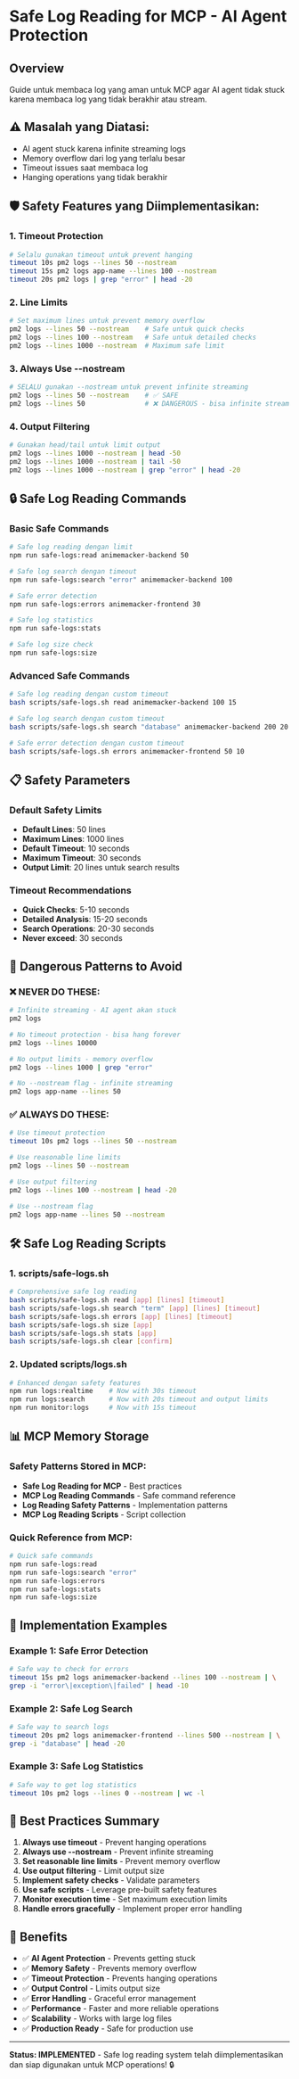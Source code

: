 # Safe Log Reading for MCP - AI Agent Protection

## Overview
Guide untuk membaca log yang aman untuk MCP agar AI agent tidak stuck karena membaca log yang tidak berakhir atau stream.

## ⚠️ **Masalah yang Diatasi:**
- AI agent stuck karena infinite streaming logs
- Memory overflow dari log yang terlalu besar
- Timeout issues saat membaca log
- Hanging operations yang tidak berakhir

## 🛡️ **Safety Features yang Diimplementasikan:**

### 1. Timeout Protection
```bash
# Selalu gunakan timeout untuk prevent hanging
timeout 10s pm2 logs --lines 50 --nostream
timeout 15s pm2 logs app-name --lines 100 --nostream
timeout 20s pm2 logs | grep "error" | head -20
```

### 2. Line Limits
```bash
# Set maximum lines untuk prevent memory overflow
pm2 logs --lines 50 --nostream    # Safe untuk quick checks
pm2 logs --lines 100 --nostream   # Safe untuk detailed checks
pm2 logs --lines 1000 --nostream  # Maximum safe limit
```

### 3. Always Use --nostream
```bash
# SELALU gunakan --nostream untuk prevent infinite streaming
pm2 logs --lines 50 --nostream    # ✅ SAFE
pm2 logs --lines 50               # ❌ DANGEROUS - bisa infinite stream
```

### 4. Output Filtering
```bash
# Gunakan head/tail untuk limit output
pm2 logs --lines 1000 --nostream | head -50
pm2 logs --lines 1000 --nostream | tail -50
pm2 logs --lines 1000 --nostream | grep "error" | head -20
```

## 🔒 **Safe Log Reading Commands**

### Basic Safe Commands
```bash
# Safe log reading dengan limit
npm run safe-logs:read animemacker-backend 50

# Safe log search dengan timeout
npm run safe-logs:search "error" animemacker-backend 100

# Safe error detection
npm run safe-logs:errors animemacker-frontend 30

# Safe log statistics
npm run safe-logs:stats

# Safe log size check
npm run safe-logs:size
```

### Advanced Safe Commands
```bash
# Safe log reading dengan custom timeout
bash scripts/safe-logs.sh read animemacker-backend 100 15

# Safe log search dengan custom timeout
bash scripts/safe-logs.sh search "database" animemacker-backend 200 20

# Safe error detection dengan custom timeout
bash scripts/safe-logs.sh errors animemacker-frontend 50 10
```

## 📋 **Safety Parameters**

### Default Safety Limits
- **Default Lines**: 50 lines
- **Maximum Lines**: 1000 lines
- **Default Timeout**: 10 seconds
- **Maximum Timeout**: 30 seconds
- **Output Limit**: 20 lines untuk search results

### Timeout Recommendations
- **Quick Checks**: 5-10 seconds
- **Detailed Analysis**: 15-20 seconds
- **Search Operations**: 20-30 seconds
- **Never exceed**: 30 seconds

## 🚨 **Dangerous Patterns to Avoid**

### ❌ **NEVER DO THESE:**
```bash
# Infinite streaming - AI agent akan stuck
pm2 logs

# No timeout protection - bisa hang forever
pm2 logs --lines 10000

# No output limits - memory overflow
pm2 logs --lines 1000 | grep "error"

# No --nostream flag - infinite streaming
pm2 logs app-name --lines 50
```

### ✅ **ALWAYS DO THESE:**
```bash
# Use timeout protection
timeout 10s pm2 logs --lines 50 --nostream

# Use reasonable line limits
pm2 logs --lines 50 --nostream

# Use output filtering
pm2 logs --lines 100 --nostream | head -20

# Use --nostream flag
pm2 logs app-name --lines 50 --nostream
```

## 🛠️ **Safe Log Reading Scripts**

### 1. scripts/safe-logs.sh
```bash
# Comprehensive safe log reading
bash scripts/safe-logs.sh read [app] [lines] [timeout]
bash scripts/safe-logs.sh search "term" [app] [lines] [timeout]
bash scripts/safe-logs.sh errors [app] [lines] [timeout]
bash scripts/safe-logs.sh size [app]
bash scripts/safe-logs.sh stats [app]
bash scripts/safe-logs.sh clear [confirm]
```

### 2. Updated scripts/logs.sh
```bash
# Enhanced dengan safety features
npm run logs:realtime    # Now with 30s timeout
npm run logs:search      # Now with 20s timeout and output limits
npm run monitor:logs     # Now with 15s timeout
```

## 📊 **MCP Memory Storage**

### Safety Patterns Stored in MCP:
- **Safe Log Reading for MCP** - Best practices
- **MCP Log Reading Commands** - Safe command reference
- **Log Reading Safety Patterns** - Implementation patterns
- **MCP Log Reading Scripts** - Script collection

### Quick Reference from MCP:
```bash
# Quick safe commands
npm run safe-logs:read
npm run safe-logs:search "error"
npm run safe-logs:errors
npm run safe-logs:stats
npm run safe-logs:size
```

## 🔧 **Implementation Examples**

### Example 1: Safe Error Detection
```bash
# Safe way to check for errors
timeout 15s pm2 logs animemacker-backend --lines 100 --nostream | \
grep -i "error\|exception\|failed" | head -10
```

### Example 2: Safe Log Search
```bash
# Safe way to search logs
timeout 20s pm2 logs animemacker-frontend --lines 500 --nostream | \
grep -i "database" | head -20
```

### Example 3: Safe Log Statistics
```bash
# Safe way to get log statistics
timeout 10s pm2 logs --lines 0 --nostream | wc -l
```

## 🎯 **Best Practices Summary**

1. **Always use timeout** - Prevent hanging operations
2. **Always use --nostream** - Prevent infinite streaming
3. **Set reasonable line limits** - Prevent memory overflow
4. **Use output filtering** - Limit output size
5. **Implement safety checks** - Validate parameters
6. **Use safe scripts** - Leverage pre-built safety features
7. **Monitor execution time** - Set maximum execution limits
8. **Handle errors gracefully** - Implement proper error handling

## 🚀 **Benefits**

- ✅ **AI Agent Protection** - Prevents getting stuck
- ✅ **Memory Safety** - Prevents memory overflow
- ✅ **Timeout Protection** - Prevents hanging operations
- ✅ **Output Control** - Limits output size
- ✅ **Error Handling** - Graceful error management
- ✅ **Performance** - Faster and more reliable operations
- ✅ **Scalability** - Works with large log files
- ✅ **Production Ready** - Safe for production use

---

**Status: IMPLEMENTED** - Safe log reading system telah diimplementasikan dan siap digunakan untuk MCP operations! 🔒

